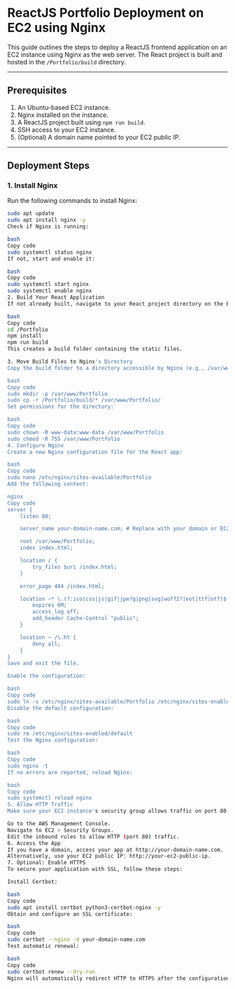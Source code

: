 # ReactJS Portfolio Deployment on EC2 using Nginx

This guide outlines the steps to deploy a ReactJS frontend application on an EC2 instance using Nginx as the web server. The React project is built and hosted in the `/Portfolio/build` directory.

---

## Prerequisites
1. An Ubuntu-based EC2 instance.
2. Nginx installed on the instance.
3. A ReactJS project built using `npm run build`.
4. SSH access to your EC2 instance.
5. (Optional) A domain name pointed to your EC2 public IP.

---

## Deployment Steps

### 1. **Install Nginx**
Run the following commands to install Nginx:

```bash
sudo apt update
sudo apt install nginx -y
Check if Nginx is running:

bash
Copy code
sudo systemctl status nginx
If not, start and enable it:

bash
Copy code
sudo systemctl start nginx
sudo systemctl enable nginx
2. Build Your React Application
If not already built, navigate to your React project directory on the EC2 instance:

bash
Copy code
cd /Portfolio
npm install
npm run build
This creates a build folder containing the static files.

3. Move Build Files to Nginx's Directory
Copy the build folder to a directory accessible by Nginx (e.g., /var/www/Portfolio):

bash
Copy code
sudo mkdir -p /var/www/Portfolio
sudo cp -r /Portfolio/build/* /var/www/Portfolio/
Set permissions for the directory:

bash
Copy code
sudo chown -R www-data:www-data /var/www/Portfolio
sudo chmod -R 755 /var/www/Portfolio
4. Configure Nginx
Create a new Nginx configuration file for the React app:

bash
Copy code
sudo nano /etc/nginx/sites-available/Portfolio
Add the following content:

nginx
Copy code
server {
    listen 80;

    server_name your-domain-name.com; # Replace with your domain or EC2 public IP

    root /var/www/Portfolio;
    index index.html;

    location / {
        try_files $uri /index.html;
    }

    error_page 404 /index.html;

    location ~* \.(?:ico|css|js|gif|jpe?g|png|svg|woff2?|eot|ttf|otf)$ {
        expires 6M;
        access_log off;
        add_header Cache-Control "public";
    }

    location ~ /\.ht {
        deny all;
    }
}
Save and exit the file.

Enable the configuration:

bash
Copy code
sudo ln -s /etc/nginx/sites-available/Portfolio /etc/nginx/sites-enabled/
Disable the default configuration:

bash
Copy code
sudo rm /etc/nginx/sites-enabled/default
Test the Nginx configuration:

bash
Copy code
sudo nginx -t
If no errors are reported, reload Nginx:

bash
Copy code
sudo systemctl reload nginx
5. Allow HTTP Traffic
Make sure your EC2 instance's security group allows traffic on port 80:

Go to the AWS Management Console.
Navigate to EC2 > Security Groups.
Edit the inbound rules to allow HTTP (port 80) traffic.
6. Access the App
If you have a domain, access your app at http://your-domain-name.com.
Alternatively, use your EC2 public IP: http://your-ec2-public-ip.
7. Optional: Enable HTTPS
To secure your application with SSL, follow these steps:

Install Certbot:

bash
Copy code
sudo apt install certbot python3-certbot-nginx -y
Obtain and configure an SSL certificate:

bash
Copy code
sudo certbot --nginx -d your-domain-name.com
Test automatic renewal:

bash
Copy code
sudo certbot renew --dry-run
Nginx will automatically redirect HTTP to HTTPS after the configuration.